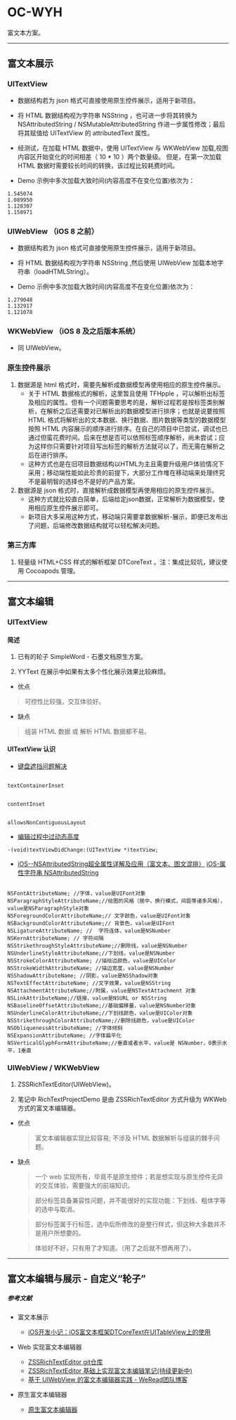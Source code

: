 # OC-WYH
富文本方案。

---
## 富文本展示

### UITextView

* 数据结构若为 json 格式可直接使用原生控件展示，适用于新项目。

* 将 HTML 数据结构视为字符串 NSString ，也可进一步将其转换为 NSAttributedString / NSMutableAttributedString 作进一步属性修改；最后将其赋值给  UITextView 的 attributedText 属性。
* 经测试，在加载 HTML 数据中，使用 UITextView 与 WKWebView 加载,视图内容区开始变化的时间相差（ 10 * 10 ）两个数量级。
 但是，在第一次加载 HTML 数据时需要较长时间的转换，该过程比较耗费时间。

* Demo 示例中多次加载大致时间(内容高度不在变化位置)依次为：

```
1.545074
1.089950
1.128307
1.150971
```

### UIWebView （iOS 8 之前）

* 数据结构若为 json 格式可直接使用原生控件展示，适用于新项目。

* 将 HTML 数据结构视为字符串 NSString ,然后使用 UIWebView 加载本地字符串（loadHTMLString）。

* Demo 示例中多次加载大致时间(内容高度不在变化位置)依次为：

```
1.279048
1.132917
1.121078
```

### WKWebView （iOS 8 及之后版本系统）

* 同 UIWebView。


### 原生控件展示

1. 数据源是 html 格式时，需要先解析成数据模型再使用相应的原生控件展示。
    * 关于 HTML 数据格式的解析，这里暂且使用 TFHpple ，可以解析出标签及相应的属性。但有一个问题需要思考的是，解析过程若是按标签类别解析，在解析之后还需要对已解析出的数据模型进行排序；也就是说要按照 HTML 格式将解析出的文本数据、换行数据、图片数据等类型的数据模型按照 HTML 内容展示的顺序进行排序。在自己的项目中已尝试，调试也已通过但蛮花费时间。后来在想是否可以依照标签顺序解析，尚未尝试；应为这样你只需要针对项目写出标签的解析方法就可以了，而无需在解析之后在进行排序。
    * 这种方式也是在旧项目数据结构以HTML为主且需要升级用户体验情况下采用；移动端性能如此珍贵的前提下，大部分工作堆在移动端来处理终究不是最明智的选择也不是好的产品方案。
2. 数据源是 json 格式时，直接解析成数据模型再使用相应的原生控件展示。
   * 这种方式就比较直白简单，后端给定json数据，正常解析为数据模型，使用相应原生控件展示即可。
   * 新项目大多采用这种方式，移动端只需要拿数据解析-展示，即便已发布出了问题，后端修改数据结构就可以轻松解决问题。

### 第三方库

1. 轻量级 HTML+CSS 样式的解析框架 DTCoreText 。注：集成比较坑，建议使用 Cocoapods 管理。

---
## 富文本编辑

### UITextView

#### 简述

1. 已有的轮子 SimpleWord - 石墨文档原生方案。

2. YYText 在展示中如果有太多个性化展示效果比较麻烦。


* 优点
> 可控性比较强，交互体验好。

* 缺点
> 组装 HTML 数据 或 解析 HTML 数据都不易。

#### UITextView 认识


* [键盘遮挡问题解决](http://www.zhimengzhe.com/IOSkaifa/355632.html)

```

textContainerInset


contentInset


allowsNonContiguousLayout

```

* [编辑过程中过动态高度](https://www.jianshu.com/p/36d62951ffc1)


```
-(void)textViewDidChange:(UITextView *)textView;
```



* [iOS--NSAttributedString超全属性详解及应用（富文本、图文混排）](https://www.jianshu.com/p/1056d983bdfd)    [iOS-属性字符串 NSAttributedString](https://www.jianshu.com/p/71489b66b0c3)


```

NSFontAttributeName; //字体，value是UIFont对象
NSParagraphStyleAttributeName;//绘图的风格（居中，换行模式，间距等诸多风格），value是NSParagraphStyle对象
NSForegroundColorAttributeName;// 文字颜色，value是UIFont对象
NSBackgroundColorAttributeName;// 背景色，value是UIFont
NSLigatureAttributeName; //  字符连体，value是NSNumber
NSKernAttributeName; // 字符间隔
NSStrikethroughStyleAttributeName;//删除线，value是NSNumber
NSUnderlineStyleAttributeName;//下划线，value是NSNumber
NSStrokeColorAttributeName; //描绘边颜色，value是UIColor
NSStrokeWidthAttributeName; //描边宽度，value是NSNumber
NSShadowAttributeName; //阴影，value是NSShadow对象
NSTextEffectAttributeName; //文字效果，value是NSString
NSAttachmentAttributeName;//附属，value是NSTextAttachment 对象
NSLinkAttributeName;//链接，value是NSURL or NSString
NSBaselineOffsetAttributeName;//基础偏移量，value是NSNumber对象
NSUnderlineColorAttributeName;//下划线颜色，value是UIColor对象
NSStrikethroughColorAttributeName;//删除线颜色，value是UIColor
NSObliquenessAttributeName; //字体倾斜
NSExpansionAttributeName; //字体扁平化
NSVerticalGlyphFormAttributeName;//垂直或者水平，value是 NSNumber，0表示水平，1垂直

```


### UIWebView / WKWebView

1. ZSSRichTextEditor(UIWebView)。

2. 笔记中 RichTextProjectDemo 是由 ZSSRichTextEditor 方式升级为 WKWeb 方式的富文本编辑器。


* 优点
  > 富文本编辑器实现比较容易; 不涉及  HTML 数据解析与组装的棘手问题。

* 缺点

  > 一个 web 实现所有，毕竟不是原生控件；若是想实现与原生控件无异的交互体验，需要强大的前端知识。

  > 部分标签具备兼容性问题，并不能很好的实现功能：下划线、粗体字等的选中与取消。

  > 部分标签属于行标签，选中后所修改的是整行样式，但这种大多数并不是用户所想要的。

  > 体验好不好，只有用了才知道。（用了之后就不想再用了）。


---
## 富文本编辑与展示 - 自定义“轮子”

##### 参考文献

* 富文本展示
  - [iOS开发小记：iOS富文本框架DTCoreText在UITableView上的使用](https://blog.csdn.net/lala2231/article/details/50780842)


* Web 实现富文本编辑器
  - [ZSSRichTextEditor git仓库](https://github.com/nnhubbard/ZSSRichTextEditor)
  - [ZSSRichTextEditor 基础上实现富文本编辑笔记(持续更新中)](https://github.com/itwyhuaing/Web-WYH)
  - [基于 UIWebView 的富文本编辑器实践 - WeRead团队博客](http://wereadteam.github.io/2016/09/21/RichEditor/)


* 原生富文本编辑器
  - [原生富文本编辑器](https://github.com/littleMeaning/SimpleWord)
